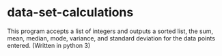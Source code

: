 # data-set-calculations
This program accepts a list of integers and outputs a sorted list, the sum, mean, median, mode, variance, and standard deviation for the data points entered. (Written in python 3)

